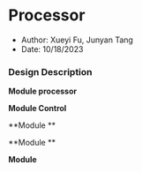 # Processor
 - Author: Xueyi Fu, Junyan Tang
 - Date: 10/18/2023

### Design Description

**Module processor**
<br>

**Module Control**
<br>

**Module **
<br>

**Module **
<br>

**Module**
<br>
